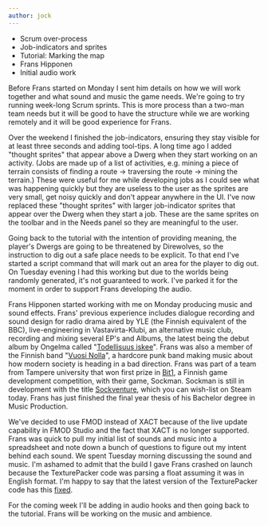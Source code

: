 ```yaml
---
author: jock
---
```

* Scrum over-process
* Job-indicators and sprites
* Tutorial: Marking the map
* Frans Hipponen
* Initial audio work

Before Frans started on Monday I sent him details on how we will work together and what sound and music the game needs. We're going to try running week-long Scrum sprints. This is more process than a two-man team needs but it will be good to have the structure while we are working remotely and it will be good experience for Frans.

Over the weekend I finished the job-indicators, ensuring they stay visible for at least three seconds and adding tool-tips. A long time ago I added "thought sprites" that appear above a Dwerg when they start working on an activity. (Jobs are made up of a list of activities, e.g. mining a piece of terrain consists of finding a route -> traversing the route -> mining the terrain.) These were useful for me while developing jobs as I could see what was happening quickly but they are useless to the user as the sprites are very small, get noisy quickly and don't appear anywhere in the UI. I've now replaced these "thought sprites" with larger job-indicator sprites that appear over the Dwerg when they start a job. These are the same sprites on the toolbar and in the Needs panel so they are meaningful to the user.

Going back to the tutorial with the intention of providing meaning, the player's Dwergs are going to be threatened by Direwolves, so the instruction to dig out a safe place needs to be explicit. To that end I've started a script command that will mark out an area for the player to dig out. On Tuesday evening I had this working but due to the worlds being randomly generated, it's not guaranteed to work. I've parked it for the moment in order to support Frans developing the audio.

Frans Hipponen started working with me on Monday producing music and sound effects. Frans' previous experience includes dialogue recording and sound design for radio drama aired by YLE (the Finnish equivalent of the BBC), live-engineering in Vastavirta-Klubi, an alternative music club, recording and mixing several EP's and Albums, the latest being the debut album by Ongelma called "[Todellisuus iskee](https://www.youtube.com/watch?v=6emxgyVZpyc)". Frans was also a member of the Finnish band "[Vuosi Nolla](https://vuosinolla.bandcamp.com/)", a hardcore punk band making music about how modern society is heading in a bad direction. Frans was part of a team from Tampere university that won first prize in [Bit1](https://www.bit1.fi/), a Finnish game development competition, with their game, Sockman. Sockman is still in development with the title [Sockventure](https://www.nighthousegames.com/), which you can wish-list on Steam today. Frans has just finished the final year thesis of his Bachelor degree in Music Production.

We've decided to use FMOD instead of XACT because of the live update capability in FMOD Studio and the fact that XACT is no longer supported. Frans was quick to pull my initial list of sounds and music into a spreadsheet and note down a bunch of questions to figure out my intent behind each sound. We spent Tuesday morning discussing the sound and music. I'm ashamed to admit that the build I gave Frans crashed on launch because the TexturePacker code was parsing a float assuming it was in English format. I'm happy to say that the latest version of the TexturePacker code has this [fixed](https://github.com/CodeAndWeb/TexturePacker-MonoGame-Demo/blob/e6081ea25944a1829c6ec32c647f76a1cba6ad2d/TexturePackerLoader/SpriteSheetLoader.cs#L76).

For the coming week I'll be adding in audio hooks and then going back to the tutorial. Frans will be working on the music and ambience.
